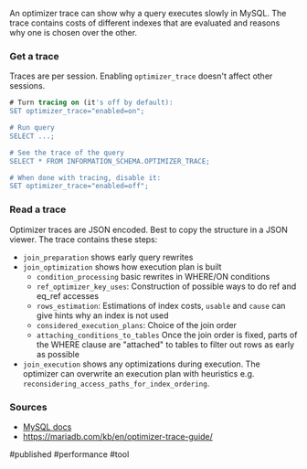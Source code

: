 An optimizer trace can show why a query executes slowly in MySQL. The trace contains costs of different indexes that are evaluated and reasons why one is chosen over the other.

### Get a trace
Traces are per session.	Enabling `optimizer_trace` doesn't affect other sessions.

```sql
# Turn tracing on (it's off by default):
SET optimizer_trace="enabled=on";

# Run query
SELECT ...; 

# See the trace of the query
SELECT * FROM INFORMATION_SCHEMA.OPTIMIZER_TRACE;

# When done with tracing, disable it:
SET optimizer_trace="enabled=off";
```

### Read a trace
Optimizer traces are JSON encoded. Best to copy the structure in a JSON viewer. The trace contains these steps:

- `join_preparation` shows early query rewrites
- `join_optimization` shows how execution plan is built
	- `condition_processing` basic rewrites in WHERE/ON conditions
	- `ref_optimizer_key_uses`: Construction of possible ways to do ref and eq_ref accesses
	- `rows_estimation`:  Estimations of index costs, `usable` and `cause` can give hints why an index is not used
	- `considered_execution_plans`: Choice of the join order 
	- `attaching_conditions_to_tables` Once the join order is fixed, parts of the WHERE clause are "attached" to tables to filter out rows as early as possible
- `join_execution` shows any optimizations during execution. The optimizer can overwrite an execution plan with heuristics e.g. `reconsidering_access_paths_for_index_ordering`.

### Sources
- [MySQL docs](https://dev.mysql.com/doc/internals/en/optimizer-tracing-typical-usage.html)
- https://mariadb.com/kb/en/optimizer-trace-guide/

#published #performance #tool 
